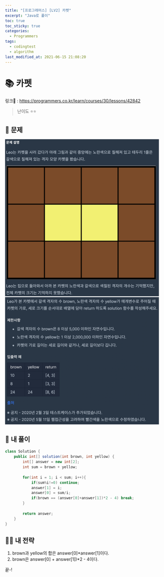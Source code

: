 ```yaml
---
title: "[프로그래머스] [LV2] 카펫"
excerpt: "Java로 풀이"
toc: true
toc_sticky: true
categories:
  - Programmers
tags:
  - codingtest
  - algorithm
last_modified_at: 2021-06-15 21:08:20
---
```


# 📚 카펫
  
링크📎 : <https://programmers.co.kr/learn/courses/30/lessons/42842>  
  
>난이도 ⭐️⭐️
  
## 📖 문제    
  
![이미지](/assets/images/Programmers/Lv2/prob27/27-1.png)
![이미지](/assets/images/Programmers/Lv2/prob27/27-2.png)
  
## 📝 내 풀이  
  
```java  
class Solution {
    public int[] solution(int brown, int yellow) {
        int[] answer = new int[2];
        int sum = brown + yellow;
        
        for(int i = 1; i < sum; i++){
            if(sum%i!=0) continue;
            answer[1] = i;
            answer[0] = sum/i;
            if(brown == (answer[0]+answer[1])*2 - 4) break;
        }
        
        return answer;
    }
}
```
  
## 👊🏻 내 전략
  
1. brown과 yellow의 합은 answer[0]*answer[1]이다.
2. brown은 answer[0] + answer[1])*2 - 4이다.
   
끝-!
